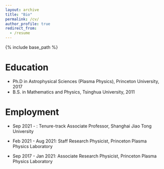 ```yaml
---
layout: archive
title: "Bio"
permalink: /cv/
author_profile: true
redirect_from:
  - /resume
---
```


{% include base_path %}

Education
======
* Ph.D in Astrophysical Sciences (Plasma Physics), Princeton University, 2017
* B.S. in Mathematics and Physics, Tsinghua University, 2011

Employment
======
* Sep 2021 - : Tenure-track Associate Professor, Shanghai Jiao Tong University

* Feb 2021 - Aug 2021: Staff Research Physicist, Princeton Plasma Physics Laboratory 
  
* Sep 2017 - Jan 2021: Associate Research Physicist, Princeton Plasma Physics Laboratory 

